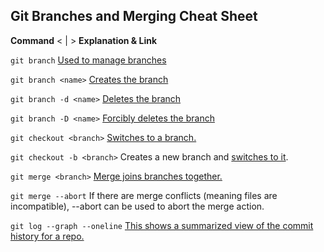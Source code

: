 ## Git Branches and Merging Cheat Sheet

**Command** < | > **Explanation & Link**

`git branch` [Used to manage branches](https://git-scm.com/docs/git-branch "https://git-scm.com/docs/git-branch")

`git branch <name>` [Creates the branch](https://git-scm.com/book/en/v2/Git-Branching-Basic-Branching-and-Merging "https://git-scm.com/book/en/v2/Git-Branching-Basic-Branching-and-Merging")

`git branch -d <name>` [Deletes the branch](https://git-scm.com/docs/git-branch#Documentation/git-branch.txt--D "https://git-scm.com/docs/git-branch#Documentation/git-branch.txt--D")

`git branch -D <name>` [Forcibly deletes the branch](https://git-scm.com/docs/git-branch#Documentation/git-branch.txt--D "https://git-scm.com/docs/git-branch#Documentation/git-branch.txt--D")

`git checkout <branch>` [Switches to a branch.](https://git-scm.com/docs/git-checkout "https://git-scm.com/docs/git-checkout")

`git checkout -b <branch>` Creates a new branch and [switches to it](https://git-scm.com/docs/git-checkout#Documentation/git-checkout.txt--bltnewbranchgt "https://git-scm.com/docs/git-checkout#Documentation/git-checkout.txt--bltnewbranchgt").

`git merge <branch>` [Merge joins branches together.](https://git-scm.com/docs/git-merge "https://git-scm.com/docs/git-merge")

`git merge --abort` If there are merge conflicts (meaning files are incompatible), --abort can be used to abort the merge action.

`git log --graph --oneline` [This shows a summarized view of the commit history for a repo.](https://git-scm.com/book/en/v2/Git-Basics-Viewing-the-Commit-History "https://git-scm.com/book/en/v2/Git-Basics-Viewing-the-Commit-History")
